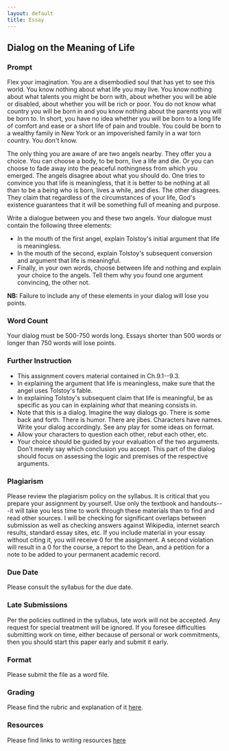 ```yaml
---
layout: default
title: Essay
---
```


## Dialog on the Meaning of Life


 

### Prompt 

Flex your imagination. You are a disembodied soul that has yet to see this world. You know nothing about what life you may live. You know nothing about what talents you might be born with, about whether you will be able or disabled, about whether you will be rich or poor. You do not know what country you will be born in and you know nothing about the parents you will be born to. In short, you have no idea whether you will be born to a long life of comfort and ease or a short life of pain and trouble. You could be born to a wealthy family in New York or an impoverished family in a war torn country. You don't know. 

The only thing you are aware of are two angels nearby. They offer you a choice. You can choose a body, to be born, live a life and die. Or you can choose to fade away into the peaceful nothingness from which you emerged. The angels disagree about what you should do. One tries to convince you that life is meaningless, that it is better to be nothing at all than to be a being who is born, lives a while, and dies. The other disagrees. They claim that regardless of the circumstances of your life, God's existence guarantees that it will be something full of meaning and purpose. 

Write a dialogue between you and these two angels. Your dialogue must contain the following three elements:

+ In the mouth of the first angel, explain Tolstoy's initial argument that life is meaningless. 
+ In the mouth of the second, explain Tolstoy's subsequent conversion and argument that life is meaningful. 
+ Finally, in your own words, choose between life and nothing and explain your choice to the angels. Tell them why you found one argument convincing, the other not.

**NB:** Failure to include any of these elements in your dialog will lose you points. 

### Word Count

Your dialog must be 500-750 words long. Essays shorter than 500 words or longer than 750 words will lose points.

### Further Instruction

+ This assignment covers material contained in Ch.9.1--9.3.
+ In explaining the argument that life is meaningless, make sure that the angel uses Tolstoy's fable. 
+ In explaining Tolstoy's subsequent claim that life is meaningful, be as specific as you can in explaining *what* that meaning consists in. 
+ Note that this is a dialog. Imagine the way dialogs go. There is some back and forth. There is humor. There are jibes. Characters have names. Write your dialog accordingly. See any play for some ideas on format. 
+ Allow your characters to question each other, rebut each other, etc.
+ Your choice should be guided by your evaluation of the two arguments. Don't merely say which conclusion you accept. This part of the dialog should focus on assessing the logic and premises of the respective arguments.   



### Plagiarism

Please review the plagiarism policy on the syllabus. It is critical that you prepare your assignment by yourself. Use only the textbook and handouts---it will take you less time to work through these materials than to find and read other sources. I will be checking for significant overlaps between submission as well as checking answers against Wikipedia, internet search results, standard essay sites, etc. If you include material in your essay without citing it, you will receive 0 for the assignment. A second violation will result in a 0 for the course, a report to the Dean, and a petition for a note to be added to your permanent academic record. 

### Due Date
Please consult the syllabus for the due date.

### Late Submissions

Per the policies outlined in the syllabus, late work will not be accepted. Any request for special treatment will be ignored. If you foresee difficulties submitting work on time, either because of personal or work commitments, then you should start this paper early and submit it early. 

### Format
Please submit the file as a word file.

### Grading
Please find the rubric and explanation of it [here](/Teaching/Grading/).

### Resources
Please find links to writing resources [here](/Teaching/Resources/)




